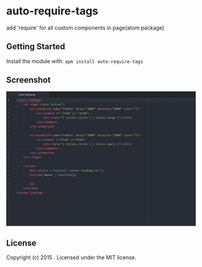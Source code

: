 # auto-require-tags
add 'require' for all custom components in page(atom package)

## Getting Started
Install the module with: `apm install auto-require-tags`

## Screenshot
![](screenshot.gif)

## License
Copyright (c) 2015 . Licensed under the MIT license.
